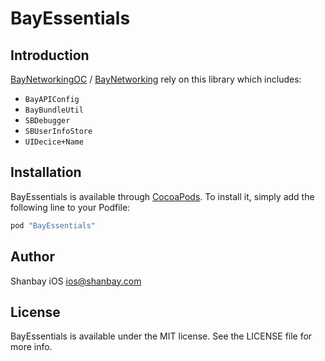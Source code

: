 # BayEssentials

## Introduction

[BayNetworkingOC](https://git.17bdc.com/ios/BayNetworkingOC) / [BayNetworking](https://git.17bdc.com/ios/BayNetworking) rely on this library which includes:

- `BayAPIConfig`
- `BayBundleUtil`
- `SBDebugger`
- `SBUserInfoStore`
- `UIDecice+Name`

## Installation

BayEssentials is available through [CocoaPods](http://cocoapods.org). To install
it, simply add the following line to your Podfile:

```ruby
pod "BayEssentials"
```

## Author

Shanbay iOS ios@shanbay.com

## License

BayEssentials is available under the MIT license. See the LICENSE file for more info.
